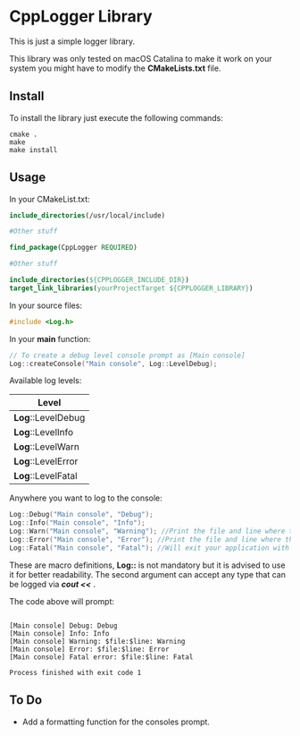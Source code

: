 # CppLogger Library

This is just a simple logger library.

This library was only tested on macOS Catalina to make it work on your system you might have to modify the **CMakeLists.txt** file.
## Install
To install the library just execute the following commands:
``` shell script
cmake .
make
make install
```

## Usage

In your CMakeList.txt:
```cmake
include_directories(/usr/local/include)

#Other stuff

find_package(CppLogger REQUIRED)

#Other stuff

include_directories(${CPPLOGGER_INCLUDE_DIR})
target_link_libraries(yourProjectTarget ${CPPLOGGER_LIBRARY})
```

In your source files:
``` c++
#include <Log.h>
```

In your **main** function:
``` c++
// To create a debug level console prompt as [Main console]
Log::createConsole("Main console", Log::LevelDebug);
```

Available log levels:

| Level|
|---|
| **Log**::LevelDebug  |
| **Log**::LevelInfo  |
| **Log**::LevelWarn  |
| **Log**::LevelError  |
| **Log**::LevelFatal  |

Anywhere you want to log to the console:
``` c++
Log::Debug("Main console", "Debug");
Log::Info("Main console", "Info");
Log::Warn("Main console", "Warning"); //Print the file and line where the log is called
Log::Error("Main console", "Error"); //Print the file and line where the log is called
Log::Fatal("Main console", "Fatal"); //Will exit your application with EXIT_FAILURE
```
These are macro definitions, **Log::** is not mandatory but it is advised to use it for better
readability. The second argument can accept any type that can be logged via **_cout <<_** .

The code above will prompt:
``` shell script

[Main console] Debug: Debug
[Main console] Info: Info
[Main console] Warning: $file:$line: Warning
[Main console] Error: $file:$line: Error
[Main console] Fatal error: $file:$line: Fatal

Process finished with exit code 1
 ```
 ## To Do
 * Add a formatting function for the consoles prompt.
